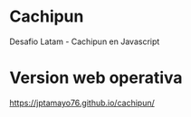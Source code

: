 # Cachipun
Desafio Latam - Cachipun en Javascript

# Version web operativa
https://jptamayo76.github.io/cachipun/
